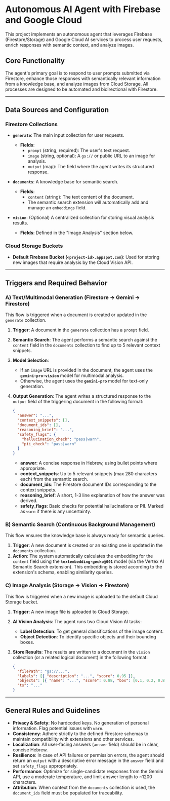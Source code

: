 # Autonomous AI Agent with Firebase and Google Cloud

This project implements an autonomous agent that leverages Firebase (Firestore/Storage) and Google Cloud AI services to process user requests, enrich responses with semantic context, and analyze images.

## Core Functionality

The agent's primary goal is to respond to user prompts submitted via Firestore, enhance those responses with semantically relevant information from a knowledge base, and analyze images from Cloud Storage. All processes are designed to be automated and bidirectional with Firestore.

---

## Data Sources and Configuration

### Firestore Collections

-   **`generate`**: The main input collection for user requests.
    -   **Fields**:
        -   `prompt` (string, required): The user's text request.
        -   `image` (string, optional): A `gs://` or public URL to an image for analysis.
        -   `output` (map): The field where the agent writes its structured response.

-   **`documents`**: A knowledge base for semantic search.
    -   **Fields**:
        -   `content` (string): The text content of the document.
        -   The semantic search extension will automatically add and manage an `embeddings` field.

-   **`vision`**: (Optional) A centralized collection for storing visual analysis results.
    -   **Fields**: Defined in the "Image Analysis" section below.

### Cloud Storage Buckets

-   **Default Firebase Bucket (`<project-id>.appspot.com`)**: Used for storing new images that require analysis by the Cloud Vision API.

---

## Triggers and Required Behavior

### A) Text/Multimodal Generation (Firestore → Gemini → Firestore)

This flow is triggered when a document is created or updated in the `generate` collection.

1.  **Trigger**: A document in the `generate` collection has a `prompt` field.
2.  **Semantic Search**: The agent performs a semantic search against the `content` field in the `documents` collection to find up to 5 relevant context snippets.
3.  **Model Selection**:
    -   If an `image` URL is provided in the document, the agent uses the **`gemini-pro-vision`** model for multimodal analysis.
    -   Otherwise, the agent uses the **`gemini-pro`** model for text-only generation.
4.  **Output Generation**: The agent writes a structured response to the `output` field of the triggering document in the following format:

    ```json
    {
      "answer": "...",
      "context_snippets": [],
      "document_ids": [],
      "reasoning_brief": "...",
      "safety_flags": {
        "hallucination_check": "pass|warn",
        "pii_check": "pass|warn"
      }
    }
    ```
    -   **answer**: A concise response in Hebrew, using bullet points where appropriate.
    -   **context_snippets**: Up to 5 relevant snippets (max 280 characters each) from the semantic search.
    -   **document_ids**: The Firestore document IDs corresponding to the context snippets.
    -   **reasoning_brief**: A short, 1-3 line explanation of how the answer was derived.
    -   **safety_flags**: Basic checks for potential hallucinations or PII. Marked as `warn` if there is any uncertainty.

### B) Semantic Search (Continuous Background Management)

This flow ensures the knowledge base is always ready for semantic queries.

1.  **Trigger**: A new document is created or an existing one is updated in the `documents` collection.
2.  **Action**: The system automatically calculates the embedding for the `content` field using the **`textembedding-gecko@001`** model (via the Vertex AI Semantic Search extension). This embedding is stored according to the extension's schema, enabling similarity queries.

### C) Image Analysis (Storage → Vision → Firestore)

This flow is triggered when a new image is uploaded to the default Cloud Storage bucket.

1.  **Trigger**: A new image file is uploaded to Cloud Storage.
2.  **AI Vision Analysis**: The agent runs two Cloud Vision AI tasks:
    -   **Label Detection**: To get general classifications of the image content.
    -   **Object Detection**: To identify specific objects and their bounding boxes.
3.  **Store Results**: The results are written to a document in the `vision` collection (or a related logical document) in the following format:

    ```json
    {
      "filePath": "gs://...",
      "labels": [{ "description": "...", "score": 0.95 }],
      "objects": [{ "name": "...", "score": 0.88, "box": [0.1, 0.2, 0.8, 0.9] }],
      "ts": "..."
    }
    ```

---

## General Rules and Guidelines

-   **Privacy & Safety**: No hardcoded keys. No generation of personal information. Flag potential issues with `warn`.
-   **Consistency**: Adhere strictly to the defined Firestore schemas to maintain compatibility with extensions and other services.
-   **Localization**: All user-facing answers (`answer` field) should be in clear, concise Hebrew.
-   **Resilience**: In case of API failures or permission errors, the agent should return an `output` with a descriptive error message in the `answer` field and set `safety_flags` appropriately.
-   **Performance**: Optimize for single-candidate responses from the Gemini API, use a moderate temperature, and limit answer length to ~1200 characters.
-   **Attribution**: When context from the `documents` collection is used, the `document_ids` field must be populated for traceability.
